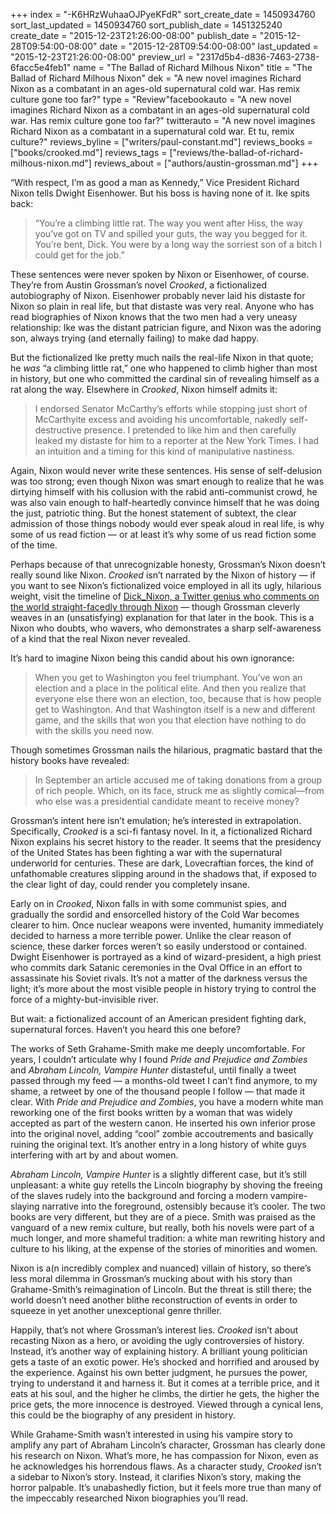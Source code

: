 +++
index = "-K6HRzWuhaaOJPyeKFdR"
sort_create_date = 1450934760
sort_last_updated = 1450934760
sort_publish_date = 1451325240
create_date = "2015-12-23T21:26:00-08:00"
publish_date = "2015-12-28T09:54:00-08:00"
date = "2015-12-28T09:54:00-08:00"
last_updated = "2015-12-23T21:26:00-08:00"
preview_url = "2317d5b4-d836-7463-2738-6facc5e4feb1"
name = "The Ballad of Richard Milhous Nixon"
title = "The Ballad of Richard Milhous Nixon"
dek = "A new novel imagines Richard Nixon as a combatant in an ages-old supernatural cold war. Has remix culture gone too far?"
type = "Review"facebookauto = "A new novel imagines Richard Nixon as a combatant in an ages-old supernatural cold war. Has remix culture gone too far?"
twitterauto = "A new novel imagines Richard Nixon as a combatant in a supernatural cold war. Et tu, remix culture?"
reviews_byline = ["writers/paul-constant.md"]
reviews_books = ["books/crooked.md"]
reviews_tags = ["reviews/the-ballad-of-richard-milhous-nixon.md"]
reviews_about = ["authors/austin-grossman.md"]
+++

“With respect, I’m as good a man as Kennedy,” Vice President Richard Nixon tells Dwight Eisenhower. But his boss is having none of it. Ike spits back:

<blockquote>“You’re a climbing little rat. The way you went after Hiss, the way you’ve got on TV and spilled your guts, the way you begged for it. You’re bent, Dick. You were by a long way the sorriest son of a bitch I could get for the job.”</blockquote>

These sentences were never spoken by Nixon or Eisenhower, of course. They’re from Austin Grossman’s novel *Crooked*, a fictionalized autobiography of Nixon. Eisenhower probably never laid his distaste for Nixon so plain in real life, but that distaste was very real. Anyone who has read biographies of Nixon knows that the two men had a very uneasy relationship: Ike was the distant patrician figure, and Nixon was the adoring son, always trying (and eternally failing) to make dad happy.

But the fictionalized Ike pretty much nails the real-life Nixon in that quote; he *was* “a climbing little rat,” one who happened to climb higher than most in history, but one who committed the cardinal sin of revealing himself as a rat along the way. Elsewhere in *Crooked*, Nixon himself admits it:

<blockquote>I endorsed Senator McCarthy’s efforts while stopping just short of McCarthyite excess and avoiding his uncomfortable, nakedly self-destructive presence. I pretended to like him and then carefully leaked my distaste for him to a reporter at the New York Times. I had an intuition and a timing for this kind of manipulative nastiness.</blockquote>

Again, Nixon would never write these sentences. His sense of self-delusion was too strong; even though Nixon was smart enough to realize that he was dirtying himself with his collusion with the rabid anti-communist crowd, he was also vain enough to half-heartedly convince himself that he was doing the just, patriotic thing. But the honest statement of subtext, the clear admission of those things nobody would ever speak aloud in real life, is why some of us read fiction — or at least it’s why some of us read fiction some of the time. 

Perhaps because of that unrecognizable honesty, Grossman’s Nixon doesn’t really sound like Nixon. *Crooked* isn’t narrated by the Nixon of history — if you want to see Nixon’s fictionalized voice employed in all its ugly, hilarious weight, visit the timeline of [Dick_Nixon, a Twitter genius who comments on the world straight-facedly through Nixon](https://twitter.com/dick_nixon) — though Grossman cleverly weaves in an (unsatisfying) explanation for that later in the book. This is a Nixon who doubts, who wavers, who demonstrates a sharp self-awareness of a kind that the real Nixon never revealed.

It’s hard to imagine Nixon being this candid about his own ignorance:

<blockquote>When you get to Washington you feel triumphant. You’ve won an election and a place in the political elite. And then you realize that everyone else there won an election, too, because that is how people get to Washington. And that Washington itself is a new and different game, and the skills that won you that election have nothing to do with the skills you need now.</blockquote>

Though sometimes Grossman nails the hilarious, pragmatic bastard that the history books have revealed: 

<blockquote> In September an article accused me of taking donations from a group of rich people. Which, on its face, struck me as slightly comical—from who else was a presidential candidate meant to receive money?</blockquote>

Grossman’s intent here isn’t emulation; he’s interested in extrapolation. Specifically, *Crooked* is a sci-fi fantasy novel. In it, a fictionalized Richard Nixon explains his secret history to the reader. It seems that the presidency of the United States has been fighting a war with the supernatural underworld for centuries. These are dark, Lovecraftian forces, the kind of unfathomable creatures slipping around in the shadows that, if exposed to the clear light of day, could render you completely insane.

Early on in *Crooked*, Nixon falls in with some communist spies, and gradually the sordid and ensorcelled history of the Cold War becomes clearer to him. Once nuclear weapons were invented, humanity immediately decided to harness a more terrible power. Unlike the clear reason of science, these darker forces weren’t so easily understood or contained. Dwight Eisenhower is portrayed as a kind of wizard-president, a high priest who commits dark Satanic ceremonies in the Oval Office in an effort to assassinate his Soviet rivals. It’s not a matter of the darkness versus the light; it’s more about the most visible people in history trying to control the force of a mighty-but-invisible river.

But wait: a fictionalized account of an American president fighting dark, supernatural forces. Haven’t you heard this one before?

<div class="break"></div>

The works of Seth Grahame-Smith make me deeply uncomfortable. For years, I couldn’t articulate why I found *Pride and Prejudice and Zombies* and *Abraham Lincoln, Vampire Hunter* distasteful, until finally a tweet passed through my feed — a months-old tweet I can’t find anymore, to my shame, a retweet by one of the thousand people I follow — that made it clear. With *Pride and Prejudice and Zombies*, you have a modern white man reworking one of the first books written by a woman that was widely accepted as part of the western canon. He inserted his own inferior prose into the original novel, adding “cool” zombie accoutrements and basically ruining the original text. It’s another entry in a long history of white guys interfering with art by and about women. 

*Abraham Lincoln, Vampire Hunter* is a slightly different case, but it’s still unpleasant: a white guy retells the Lincoln biography by shoving the freeing of the slaves rudely into the background and forcing a modern vampire-slaying narrative into the foreground, ostensibly because it’s cooler. The two books are very different, but they are of a piece. Smith was praised as the vanguard of a new remix culture, but really, both his novels were part of a much longer, and more shameful tradition: a white man rewriting history and culture to his liking, at the expense of the stories of minorities and women.

Nixon is a(n incredibly complex and nuanced) villain of history, so there’s less moral dilemma in Grossman’s mucking about with his story than Grahame-Smith’s reimagination of Lincoln. But the threat is still there; the world doesn’t need another blithe reconstruction of events in order to squeeze in yet another unexceptional genre thriller. 

Happily, that’s not where Grossman’s interest lies.
*Crooked* isn’t about recasting Nixon as a hero, or avoiding the ugly controversies of history. Instead, it’s another way of explaining history. A brilliant young politician gets a taste of an exotic power. He’s shocked and horrified and aroused by the experience. Against his own better judgment, he pursues the power, trying to understand it and harness it. But it comes at a terrible price, and it eats at his soul, and the higher he climbs, the dirtier he gets, the higher the price gets, the more innocence is destroyed. Viewed through a cynical lens, this could be the biography of any president in history.

While Grahame-Smith wasn’t interested in using his vampire story to amplify any part of Abraham Lincoln’s character, Grossman has clearly done his research on Nixon. What’s more, he has compassion for Nixon, even as he acknowledges his horrendous flaws. As a character study, *Crooked* isn’t a sidebar to Nixon’s story. Instead, it clarifies Nixon’s story, making the horror palpable. It’s unabashedly fiction, but it feels more true than many of the impeccably researched Nixon biographies you’ll read. 